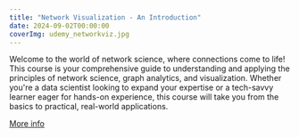 ```yaml
---
title: "Network Visualization - An Introduction"
date: 2024-09-02T00:00:00
coverImg: udemy_networkviz.jpg
---
```


Welcome to the world of network science, where connections come to life! This course is your comprehensive guide to understanding and applying the principles of network science, graph analytics, and visualization. Whether you're a data scientist looking to expand your expertise or a tech-savvy learner eager for hands-on experience, this course will take you from the basics to practical, real-world applications.




<!--more-->


[More info](https://www.udemy.com/course/network-visualization-an-introduction/?referralCode=9EB68F8095712D238B35)

